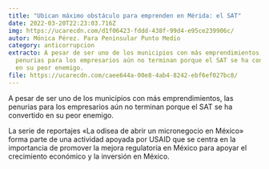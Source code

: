 ```yaml
---
title: "Ubican máximo obstáculo para emprenden en Mérida: el SAT"
date: 2022-03-20T22:23:03.716Z
img: https://ucarecdn.com/d1f06423-fddd-438f-99d4-e95ce239906c/
autor: Mónica Pérez. Para Peninsular Punto Medio
category: anticorrupcion
extracto: A pesar de ser uno de los municipios con más emprendimientos, las
  penurias para los empresarios aún no terminan porque el SAT se ha convertido
  en su peor enemigo.
file: https://ucarecdn.com/caee644a-00e8-4ab4-8242-ebf6ef027bc8/
---
```

A pesar de ser uno de los municipios con más emprendimientos, las penurias para los empresarios aún no terminan porque el SAT se ha convertido en su peor enemigo.

La serie de reportajes «La odisea de abrir un micronegocio en México» forma parte de una actividad apoyada por USAID que se centra en la importancia de promover la mejora regulatoria en México para apoyar el crecimiento económico y la inversión en México.